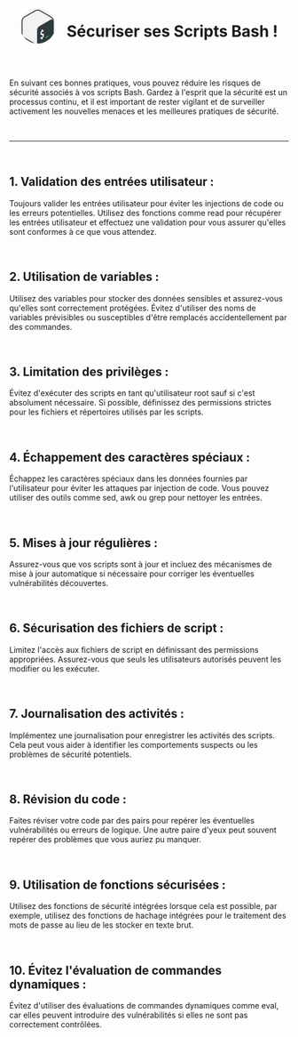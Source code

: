 <div style="display: flex; align-items: center; justify-content: center;">
  <img src="./images/logo-bash.png" alt="logo">
  <h1 style="padding-left: 20px">Sécuriser ses Scripts Bash !</h1>
</div>

<br>
<br>

En suivant ces bonnes pratiques, vous pouvez réduire les risques de sécurité associés à vos scripts Bash. Gardez à l'esprit que la sécurité est un processus continu, et il est important de rester vigilant et de surveiller activement les nouvelles menaces et les meilleures pratiques de sécurité.

<br>

---

<br>

## 1. Validation des entrées utilisateur : 
Toujours valider les entrées utilisateur pour éviter les injections de code ou les erreurs potentielles. Utilisez des fonctions comme read pour récupérer les entrées utilisateur et effectuez une validation pour vous assurer qu'elles sont conformes à ce que vous attendez.

<br>

## 2. Utilisation de variables : 
Utilisez des variables pour stocker des données sensibles et assurez-vous qu'elles sont correctement protégées. Évitez d'utiliser des noms de variables prévisibles ou susceptibles d'être remplacés accidentellement par des commandes.

<br>

## 3. Limitation des privilèges : 
Évitez d'exécuter des scripts en tant qu'utilisateur root sauf si c'est absolument nécessaire. Si possible, définissez des permissions strictes pour les fichiers et répertoires utilisés par les scripts.

<br>

## 4. Échappement des caractères spéciaux :
Échappez les caractères spéciaux dans les données fournies par l'utilisateur pour éviter les attaques par injection de code. Vous pouvez utiliser des outils comme sed, awk ou grep pour nettoyer les entrées.

<br>

## 5. Mises à jour régulières :
Assurez-vous que vos scripts sont à jour et incluez des mécanismes de mise à jour automatique si nécessaire pour corriger les éventuelles vulnérabilités découvertes.

<br>

## 6. Sécurisation des fichiers de script :
Limitez l'accès aux fichiers de script en définissant des permissions appropriées. Assurez-vous que seuls les utilisateurs autorisés peuvent les modifier ou les exécuter.

<br>

## 7. Journalisation des activités :
Implémentez une journalisation pour enregistrer les activités des scripts. Cela peut vous 
aider à identifier les comportements suspects ou les problèmes de sécurité potentiels.

<br>

## 8. Révision du code :
Faites réviser votre code par des pairs pour repérer les éventuelles vulnérabilités ou erreurs de logique. Une autre paire d'yeux peut souvent repérer des problèmes que vous auriez pu manquer.

<br>

## 9. Utilisation de fonctions sécurisées :
Utilisez des fonctions de sécurité intégrées lorsque cela est possible, par exemple, utilisez des fonctions de hachage intégrées pour le traitement des mots de passe au lieu de les stocker en texte brut.

<br>

## 10. Évitez l'évaluation de commandes dynamiques :
Évitez d'utiliser des évaluations de commandes dynamiques comme eval, car elles peuvent introduire des vulnérabilités si elles ne sont pas correctement contrôlées.